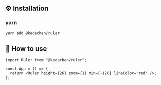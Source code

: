 ## ⚙️ Installation

### yarn

```sh
yarn add @kedachen/ruler
```

## 🚀 How to use

```code
import Ruler from "@kedachen/ruler";

const App = () => {
  return <Ruler height={26} zoom={1} min={-120} lineColor="red" />;
};
```
